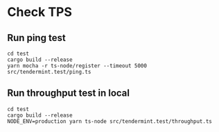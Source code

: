 Check TPS
=========

## Run ping test

```
cd test
cargo build --release
yarn mocha -r ts-node/register --timeout 5000 src/tendermint.test/ping.ts
```

## Run throughput test in local

```
cd test
cargo build --release
NODE_ENV=production yarn ts-node src/tendermint.test/throughput.ts
```
